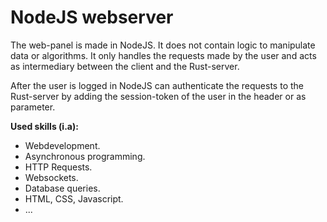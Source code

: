 # NodeJS webserver

The web-panel is made in NodeJS. It does not contain logic to manipulate data or algorithms. It only handles the requests made by the user and acts as intermediary between the client and the Rust-server.

After the user is logged in NodeJS can authenticate the requests to the Rust-server by adding the session-token of the user in the header or as parameter.

**Used skills (i.a):**
- Webdevelopment.
- Asynchronous programming.
- HTTP Requests.
- Websockets.
- Database queries.
- HTML, CSS, Javascript.
- ...
